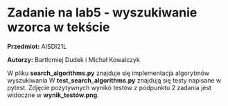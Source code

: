 # Zadanie na lab5 - wyszukiwanie wzorca w tekście
**Przedmiot:** AISDI21L

**Autorzy:** Bartłomiej Dudek i Michał Kowalczyk

W pliku **search_algorithms.py** znajduje się implementacja algorytmów wyszukiwania W **test_search_algorithms.py** znajdują się testy napisane w pytest. Zdjęcie pozytywnych wynikó testów z podpunktu 2 zadania jest widoczne w **wynik_testów.png**.
